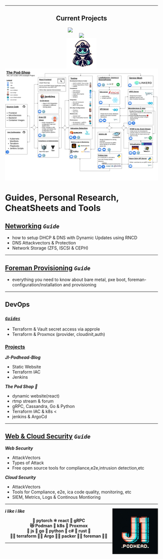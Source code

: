 


---

<div align="center">
      <h2> Current Projects</h2>
 <div style="display: flex; flex-direction: column; align-items: center;">
    <a href="https://github.com/ji-podhead/kubyplexer">  
    <img src="https://github.com/ji-soft/kubyplexer/blob/main/images/kubyplexernobg.jpg?raw=true" align="left" width="90" />
    </a>
     <a href="https://github.com/ji-podhead/ji_ui">  
  <img src="https://github.com/ji-soft/ji_ui/blob/master/images/ji_ui_mascot_3.png?raw=true" align="center" width="100" />
     </a>
     <a href="https://github.com/ji-podhead/protobuffctl">
        <img src="https://github.com/ji-podhead/protobuffctl/blob/main/docs/protobuffctl.png?raw=true" align="right" width="100" />
    </a>
 </div>
 <a href="https://github.com/ji-podhead/DevOps">
        <img src="https://github.com/ji-podhead/DevOps/blob/main/pod-shop-infrastructure.png?raw=true" align="center" width="600" />
    </a>
</div>

# Guides, Personal Research, CheatSheets and Tools

## [Networking](https://github.com/ji-podhead/Network-Guides/tree/main) *`Guide`*
 - how to setup DHCP & DNS with Dynamic Updates using RNCD
 - DNS Attackvectors & Protection
 - Network Storage (ZFS, ISCSI & CEPH)

---
## [Foreman Provisioning](https://github.com/ji-podhead/RHEL_9_Foreman_Guide/tree/main) *`Guide`*
 - everything you need to know about bare metal, pxe boot, foreman- configuration/installation and provisioning

----

## DevOps

### [*`Guides`*](https://ji-podhead.github.io/DevOps/)
- Terraform & Vault secret access via approle
- Terraform & Proxmox (provider, cloudinit,auth)

### [Projects](https://github.com/ji-podhead/DevOps/tree/main#projects)
 ***JI-Podhead-Blog***
-    Static Website 
-    Terraform IAC 
-    Jenkins
  
 ***The Pod Shop 🚧***
-   dynamic website(react) 
-   rtmp stream & forum 
-   gRPC, Cassandra, Go & Python 
-   Terraform IAC & k8s <
-   jenkins & ArgoCd

---

## [Web & Cloud Security](https://github.com/ji-podhead/Web-And-CloudSecurity) *`Guide`*

***Web Security***

-    AttackVectors
-    Types of Attack
-    Free open source tools for compliance,e2e,intrusion detection,etc

***Cloud Security***

-   AttackVectors
-   Tools for Compliance, e2e, ica code quality, monitoring, etc
-   SIEM, Metrics, Logs & Continous Montioring







---

<div align="center">
      <img src="https://github.com/ji-podhead/ji-podhead/blob/main/logo.jpg?raw=true" align="right" width="150" />
</div>

***i like  i like***<br>
<div align="center">
<b>
🚀 pytorch ⚛ react 💨 gRPC 
<br> 😻 Podman 🧊 k8s 🧰 Proxmox
<br> <div> 🐸 js 🐸 go 🐸 python 🐸 c# 🐸 rust 🐸</u>
<br> 👷‍♂️ terraform 👷‍♂️ Argo 👷‍♂️ packer 👷‍♂️ foreman 👷‍♂️
</b>
</div>





---
